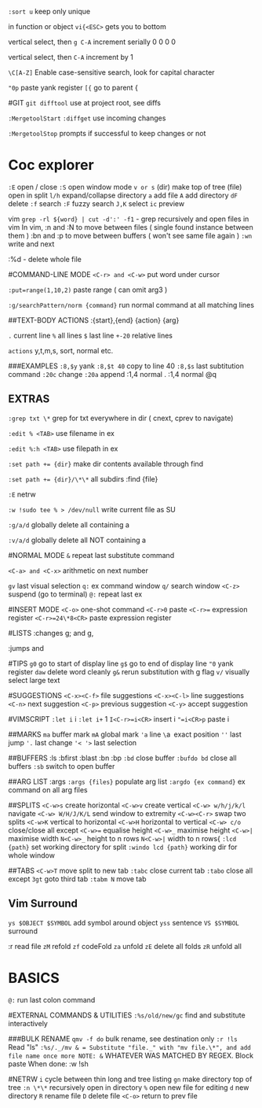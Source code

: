 `:sort u`
keep only unique

in function or object `vi{<ESC>`
gets you to bottom 

vertical select, then `g C-A`
increment serially
0
0
0
0

vertical select, then `C-A`
increment by 1

`\C[A-Z]`
Enable case-sensitive search, look for capital character

`"0p`
paste yank register
`[{`
go to parent {

#GIT
`git difftool`
use at project root, see diffs

`:MergetoolStart`
`:diffget` 
use incoming changes

`:MergetoolStop`
prompts if successful to keep changes or not

# Coc explorer
`:E` open / close
`:S` open window mode
`v or s`
 (dir) make top of tree
 (file) open in split
`l/h` expand/collapse directory
`a` add file
`A` add directory
`dF` delete
`:f` search
`:F` fuzzy search
`J,K` select 
`ic` preview

vim `grep -rl ${word} | cut -d':' -f1` - grep recursively and open files in vim
In vim, :n and :N to move between files ( single found instance between them )
        :bn and :p to move between buffers ( won't see same file again )
`:wn`
 write and next

:%d - delete whole file

#COMMAND-LINE MODE
`<C-r> and <C-w>`
 put word under cursor

`:put=range(1,10,2)`
 paste range ( can omit arg3 )

`:g/searchPattern/norm {command}`
 run normal command at all matching lines

##TEXT-BODY ACTIONS
:{start},{end} {action} {arg}

`.` current line
`%` all lines
`$` last line
`+-20` relative lines

`actions`
 y,t,m,s, sort, normal etc.

###EXAMPLES
`:8,$y` yank 
`:8,$t 40` copy to line 40
`:8,$s` last subtitution command
`:20c` change
`:20a` append
:1,4 normal .
:1,4 normal @q

## EXTRAS
`:grep txt \*`
 grep for txt everywhere in dir ( cnext, cprev to navigate)

`:edit % <TAB>`
 use filename in ex

`:edit %:h <TAB>`
 use filepath in ex

`:set path += {dir}`
 make dir contents available through find

`:set path += {dir}/\*\*`
 all subdirs
:find {file}

`:E`
 netrw

`:w !sudo tee % > /dev/null`
 write current file as SU

`:g/a/d`
 globally delete all containing a

`:v/a/d`
 globally delete all NOT containing a

#NORMAL MODE
`&` repeat last substitute command

`<C-a> and <C-x>`
 arithmetic on next number

`gv` last visual selection
`q:` ex command window
`q/` search window
`<C-z>` suspend (go to terminal)
`@:` repeat last ex

#INSERT MODE
`<C-o>` one-shot command
`<C-r>0` paste
`<C-r>=` expression register
`<C-r>=24\*8<CR>` paste expression register

#LISTS
:changes
g; and g,

:jumps
<C-o> and <C-i>

#TIPS
`g0`
go to start of display line
`g$`
go to end of display line
`"0`
yank register
`daw`
delete word cleanly
`g&`
rerun substitution with g flag
`v/`
visually select large text

#SUGGESTIONS
`<C-x><C-f>`
file suggestions
`<C-x><C-l>`
line suggestions
`<C-n>`
next suggestion
`<C-p>`
previous suggestion
`<C-y>`
accept suggestion

#VIMSCRIPT
`:let i` i
`:let i+` 1
`I<C-r>=i<CR>` insert i
`"=i<CR>p` paste i

##MARKS
`ma` buffer mark
`mA` global mark
`'a` line
`\`a` `exact position
`''` last jump
`'.` last change
`'< '>` last selection

##BUFFERS
:ls
:bfirst
:blast
:bn
:bp
`:bd` close buffer
`:bufdo bd` close all buffers
`:sb` switch to open buffer

##ARG LIST
:args `:args {files}`
 populate arg list `:argdo {ex command}`
 ex command on all arg files

##SPLITS
`<C-w>s`
 create horizontal
`<C-w>v`
 create vertical
`<C-w> w/h/j/k/l`
 navigate
`<C-w> W/H/J/K/L`
 send window to extremity
`<C-w><C-r>`
 swap two splits
`<C-w>K`
 vertical to horizontal
`<C-w>H`
 horizontal to vertical
`<C-w> c/o`
 close/close all except
`<C-w>=`
 equalise height
`<C-w>_`
 maximise height
`<C-w>|`
 maximise width
`N<C-w>_`
 height to n rows
`N<C-w>|`
 width to n rows{
`:lcd {path}`
 set working directory for split
`:windo lcd {path}`
 working dir for whole window

##TABS
`<C-w>T`
 move split to new tab
`:tabc`
 close current tab
`:tabo`
 close all except
`3gt`
 goto third tab
`:tabm N`
 move tab

## Vim Surround
`ys $OBJECT $SYMBOL`
 add symbol around object
`yss`
 sentence
`VS $SYMBOL`
 surround

:r read file
`zM`
 refold
`zf`
 codeFold
`za`
 unfold 
`zE`
 delete all folds
`zR`
 unfold all

# BASICS
`@:`
 run last colon command

#EXTERNAL COMMANDS & UTILITIES
`:%s/old/new/gc`
 find and substitute interactively

###BULK RENAME
`qmv -f do`
 bulk rename, see destination only
`:r !ls`
 Read "ls"
`:%s/._/mv & = Substitute "file._" with "mv file.\*", and add file name once more NOTE: &`
WHATEVER WAS MATCHED BY REGEX.
Block paste
When done: :w !sh

#NETRW
`i`
 cycle between thin long and tree listing
`gn`
 make directory top of tree
`:n \*\*`
 recursively open in directory
`%`
 open new file for editing
`d`
 new directory
`R`
 rename file
`D`
 delete file
`<C-o>`
 return to prev file
